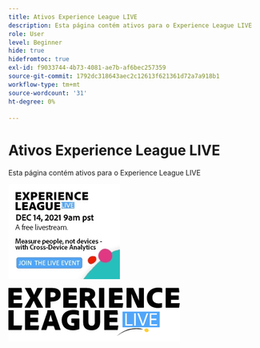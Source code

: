 ```yaml
---
title: Ativos Experience League LIVE
description: Esta página contém ativos para o Experience League LIVE
role: User
level: Beginner
hide: true
hidefromtoc: true
exl-id: f9033744-4b73-4081-ae7b-af6bec257359
source-git-commit: 1792dc318643aec2c12613f621361d72a7a918b1
workflow-type: tm+mt
source-wordcount: '31'
ht-degree: 0%

---
```


# Ativos Experience League LIVE

Esta página contém ativos para o Experience League LIVE

![Imagem da barra lateral do episódio 6](assets/exl-live-ep6-sidebar.jpg)

![Logotipo Experience League Live](assets/exl-live-logo.png)

